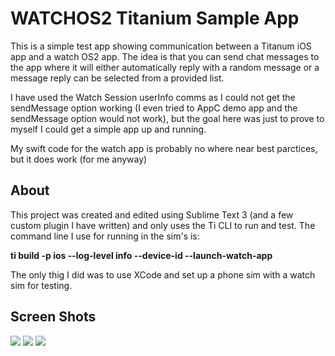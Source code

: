 # WATCHOS2 Titanium Sample App

This is a simple test app showing communication between a Titanum iOS app and a watch OS2 app. The idea is that you can send chat messages to the app where it will either automatically reply with a random message or a message reply can be selected from a provided list.


I have used the Watch Session userInfo comms as I could not get the sendMessage option working (I even tried to AppC demo app and the sendMessage option would not work), but the goal here was just to prove to myself I could get a simple app up and running.


My swift code for the watch app is probably no where near best parctices, but it does work (for me anyway)


## About
This project was created and edited using Sublime Text 3 (and a few custom plugin I have written) and only uses the Ti CLI to run and test. The command line I use for running in the sim's is:

**ti build -p ios --log-level info --device-id --launch-watch-app**

The only thig I did was to use XCode and set up a phone sim with a watch sim for testing.


## Screen Shots
![](https://github.com/magnatronus/ti-swift-watch-test/blob/master/screens/Slide1.png)
![](https://github.com/magnatronus/ti-swift-watch-test/blob/master/screens/Slide2.png)
![](https://github.com/magnatronus/ti-swift-watch-test/blob/master/screens/Slide3.png)


